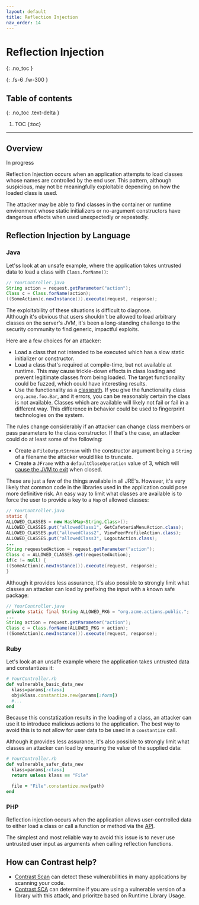```yaml
---
layout: default
title: Reflection Injection
nav_order: 14
---
```


# Reflection Injection
{: .no_toc }

{: .fs-6 .fw-300 }

## Table of contents
{: .no_toc .text-delta }

1. TOC
{:toc}

---
## Overview

In progress 


Reflection Injection occurs when an application attempts to load classes whose names are controlled by the end user. 
This pattern, although suspicious, may not be meaningfully exploitable depending on how the loaded class is used.

The attacker may be able to find classes in the container or runtime environment whose static initializers or no-argument constructors have dangerous effects when used unexpectedly or repeatedly.


## Reflection Injection by Language


### Java 


Let'ss look at an unsafe example, where the application takes untrusted data to load a class with `Class.forName()`: 

```java
// YourController.java
String action = request.getParameter("action");
Class c = Class.forName(action);
((SomeAction)c.newInstance()).execute(request, response);
``` 


The exploitability of these situations is difficult to diagnose.  
Although it's obvious that users shouldn't be allowed to load arbitrary classes on the server's JVM, it's been a long-standing challenge to the security community to find generic, impactful exploits. 

Here are a few choices for an attacker:
- Load a class that not intended to be executed which has a slow static initializer or constructor.
- Load a class that's required at compile-time, but not available at runtime. This may cause trickle-down effects in class loading and prevent legitimate classes from being loaded. The target functionality could be fuzzed, which could have interesting results.
- Use the functionality as a [classpath](https://en.wikipedia.org/wiki/Oracle_machine). 
If you give the functionality class `org.acme.foo.Bar`, and it errors, you can be reasonably certain the class is not available. 
Classes which are available will likely not fail or fail in a different way. This difference in behavior could be used to fingerprint technologies on the system.

The rules change considerably if an attacker can change class members or pass parameters to the class constructor. If that's the case, an attacker could do at least some of the following:
- Create a `FileOutputStream` with the constructor argument being a `String` of a filename the attacker would like to truncate.
- Create a `JFrame` with a `defaultCloseOperation` value of 3, which will [cause the JVM to exit](https://wouter.coekaerts.be/2011/amf-arbitrary-code-execution) when closed. 

These are just a few of the things available in all JRE's. However, it's very likely that common code in the libraries used in the application could pose more definitive risk. 
An easy way to limit what classes are available is to force the user to provide a key to a `Map` of allowed classes: 

```java
// YourController.java
static {
ALLOWED_CLASSES = new HashMap<String,Class>();
ALLOWED_CLASSES.put("allowedClass1", GetCafeteriaMenuAction.class);
ALLOWED_CLASSES.put("allowedClass2", ViewPeerProfileAction.class);
ALLOWED_CLASSES.put("allowedClass3", LogoutAction.class);
...
String requestedAction = request.getParameter("action");
Class c = ALLOWED_CLASSES.get(requestedAction);
if(c != null) {
((SomeAction)c.newInstance()).execute(request, response);
}
```

Although it provides less assurance, it's also possible to strongly limit what classes an attacker can load by prefixing the input with a known safe package: 

```java
// YourController.java
private static final String ALLOWED_PKG = "org.acme.actions.public.";
...
String action = request.getParameter("action");
Class c = Class.forName(ALLOWED_PKG + action);
((SomeAction)c.newInstance()).execute(request, response);
```

### Ruby 

Let's look at an unsafe example where the application takes untrusted data and constantizes it: 

```ruby
# YourController.rb
def vulnerable_basic_data_new
  klass=params[:class]
  obj=klass.constantize.new(params[:form])
  #...
end
```

Because this constatization results in the loading of a class, an attacker can use it to introduce malicious actions to the application. 
The best way to avoid this is to not allow for user data to be used in a `constantize` call. 

Although it provides less assurance, it's also possible to strongly limit what classes an attacker can load by ensuring the value of the supplied data: 


```ruby
# YourController.rb
def vulnerable_safer_data_new
  klass=params[:class]
  return unless klass == "File"

  file = "File".constantize.new(path)
end
```

### PHP 

Reflection injection occurs when the application allows user-controlled data to either load a class or call a function or method via the [API](https://www.php.net/manual/en/book.reflection.php). 

The simplest and most reliable way to avoid this issue is to never use untrusted user input as arguments when calling reflection functions. 


## How can Contrast help? 

- [Contrast Scan](https://www.contrastsecurity.com/contrast-scan) can detect these vulnerabilities in many applications by scanning your code.
- [Contrast SCA](https://www.contrastsecurity.com/contrast-sca) can determine if you are using a vulnerable version of a library with this attack, and prioritze based on Runtime Library Usage.